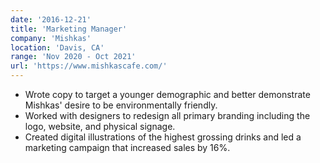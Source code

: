 ```yaml
---
date: '2016-12-21'
title: 'Marketing Manager'
company: 'Mishkas'
location: 'Davis, CA'
range: 'Nov 2020 - Oct 2021'
url: 'https://www.mishkascafe.com/'
---
```


- Wrote copy to target a younger demographic and better demonstrate Mishkas' desire to be environmentally friendly.
- Worked with designers to redesign all primary branding including the logo, website, and physical signage.
- Created digital illustrations of the highest grossing drinks and led a marketing campaign that increased sales by 16%.
